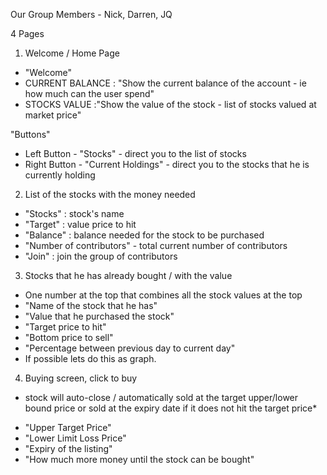 Our Group Members - Nick, Darren, JQ

4 Pages
1) Welcome / Home Page
- "Welcome"
-  CURRENT BALANCE : "Show the current balance of the account - ie how much can the user spend"
- STOCKS VALUE :"Show the value of the stock - list of stocks valued at market price"

"Buttons"
- Left Button - "Stocks" - direct you to the list of stocks
- Right Button - "Current Holdings" - direct you to the stocks that he is currently holding

2) List of the stocks with the money needed
- "Stocks" : stock's name
- "Target" : value price to hit
- "Balance" : balance needed for the stock to be purchased
- "Number of contributors" - total current number of contributors
- "Join" : join the group of contributors

3) Stocks that he has already bought / with the value
- One number at the top that combines all the stock values at the top
- "Name of the stock that he has"
- "Value that he purchased the stock"
- "Target price to hit"
- "Bottom price to sell"
- "Percentage between previous day to current day"
- If possible lets do this as graph.

4) Buying screen, click to buy
* stock will auto-close / automatically sold at the target upper/lower bound price or sold at the expiry date if it does not hit the target price*
- "Upper Target Price"
- "Lower Limit Loss Price"
- "Expiry of the listing"
- "How much more money until the stock can be bought"